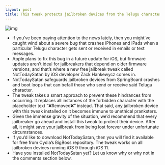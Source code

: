 ```yaml
---
layout: post
title: This tweak protects jailbroken devices from the Telugu character bug
---
```

![img](http://media.idownloadblog.com/wp-content/uploads/2018/02/NotTodaySatan.jpg)
* If you’ve been paying attention to the news lately, then you might’ve caught wind about a severe bug that crashes iPhones and iPads when a particular Telugu character gets sent or received in emails or text messages.
* Apple plans to fix this bug in a future update for iOS, but firmware updates aren’t ideal for jailbreakers that depend on older firmware versions, and that’s where a new free jailbreak tweak called NotTodaySatan by iOS developer Zack Hankewycz comes in.
* NotTodaySatan safeguards jailbroken devices from SpringBoard crashes and boot loops that can befall those who send or receive said Telugu character.
* The tweak takes a smart approach to prevent these hindrances from occurring. It replaces all instances of the forbidden character with the placeholder text “❌Removed❌” instead. That said, any jailbroken device with this tweak installed on it becomes immune to unethical pranksters.
* Given the immense gravity of the situation, we’d recommend that every jailbreaker go ahead and install this tweak to protect their device. After all, it might save your jailbreak from being lost forever under unfortunate circumstances.
* If you’d like to download NotTodaySatan, then you will find it available for free from Cydia’s BigBoss repository. The tweak works on all jailbroken devices running iOS 9 through iOS 11.
* Have you installed NotTodaySatan yet? Let us know why or why not in the comments section below.

